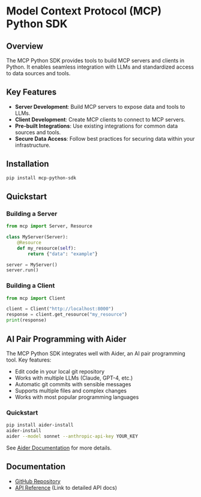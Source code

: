 # Model Context Protocol (MCP) Python SDK

## Overview
The MCP Python SDK provides tools to build MCP servers and clients in Python. It enables seamless integration with LLMs and standardized access to data sources and tools.

## Key Features
- **Server Development**: Build MCP servers to expose data and tools to LLMs.
- **Client Development**: Create MCP clients to connect to MCP servers.
- **Pre-built Integrations**: Use existing integrations for common data sources and tools.
- **Secure Data Access**: Follow best practices for securing data within your infrastructure.

## Installation
```bash
pip install mcp-python-sdk
```

## Quickstart
### Building a Server
```python
from mcp import Server, Resource

class MyServer(Server):
    @Resource
    def my_resource(self):
        return {"data": "example"}

server = MyServer()
server.run()
```

### Building a Client
```python
from mcp import Client

client = Client("http://localhost:8000")
response = client.get_resource("my_resource")
print(response)
```

## AI Pair Programming with Aider

The MCP Python SDK integrates well with Aider, an AI pair programming tool. Key features:

- Edit code in your local git repository
- Works with multiple LLMs (Claude, GPT-4, etc.)
- Automatic git commits with sensible messages
- Supports multiple files and complex changes
- Works with most popular programming languages

### Quickstart
```bash
pip install aider-install
aider-install
aider --model sonnet --anthropic-api-key YOUR_KEY
```

See [Aider Documentation](https://aider.chat/) for more details.

## Documentation
- [GitHub Repository](https://github.com/modelcontextprotocol/python-sdk)
- [API Reference](#) (Link to detailed API docs)
